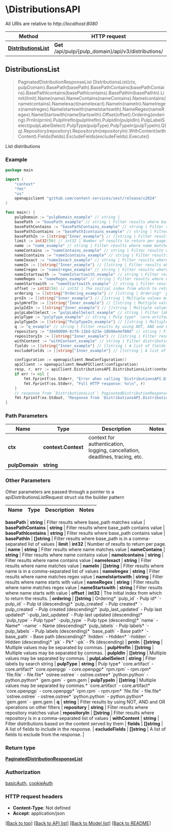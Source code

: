 # \DistributionsAPI

All URIs are relative to *http://localhost:8080*

Method | HTTP request | Description
------------- | ------------- | -------------
[**DistributionsList**](DistributionsAPI.md#DistributionsList) | **Get** /api/pulp/{pulp_domain}/api/v3/distributions/ | List distributions



## DistributionsList

> PaginatedDistributionResponseList DistributionsList(ctx, pulpDomain).BasePath(basePath).BasePathContains(basePathContains).BasePathIcontains(basePathIcontains).BasePathIn(basePathIn).Limit(limit).Name(name).NameContains(nameContains).NameIcontains(nameIcontains).NameIexact(nameIexact).NameIn(nameIn).NameIregex(nameIregex).NameIstartswith(nameIstartswith).NameRegex(nameRegex).NameStartswith(nameStartswith).Offset(offset).Ordering(ordering).PrnIn(prnIn).PulpHrefIn(pulpHrefIn).PulpIdIn(pulpIdIn).PulpLabelSelect(pulpLabelSelect).PulpType(pulpType).PulpTypeIn(pulpTypeIn).Q(q).Repository(repository).RepositoryIn(repositoryIn).WithContent(withContent).Fields(fields).ExcludeFields(excludeFields).Execute()

List distributions



### Example

```go
package main

import (
	"context"
	"fmt"
	"os"
	openapiclient "github.com/content-services/zest/release/v2024"
)

func main() {
	pulpDomain := "pulpDomain_example" // string | 
	basePath := "basePath_example" // string | Filter results where base_path matches value (optional)
	basePathContains := "basePathContains_example" // string | Filter results where base_path contains value (optional)
	basePathIcontains := "basePathIcontains_example" // string | Filter results where base_path contains value (optional)
	basePathIn := []string{"Inner_example"} // []string | Filter results where base_path is in a comma-separated list of values (optional)
	limit := int32(56) // int32 | Number of results to return per page. (optional)
	name := "name_example" // string | Filter results where name matches value (optional)
	nameContains := "nameContains_example" // string | Filter results where name contains value (optional)
	nameIcontains := "nameIcontains_example" // string | Filter results where name contains value (optional)
	nameIexact := "nameIexact_example" // string | Filter results where name matches value (optional)
	nameIn := []string{"Inner_example"} // []string | Filter results where name is in a comma-separated list of values (optional)
	nameIregex := "nameIregex_example" // string | Filter results where name matches regex value (optional)
	nameIstartswith := "nameIstartswith_example" // string | Filter results where name starts with value (optional)
	nameRegex := "nameRegex_example" // string | Filter results where name matches regex value (optional)
	nameStartswith := "nameStartswith_example" // string | Filter results where name starts with value (optional)
	offset := int32(56) // int32 | The initial index from which to return the results. (optional)
	ordering := []string{"Ordering_example"} // []string | Ordering* `pulp_id` - Pulp id* `-pulp_id` - Pulp id (descending)* `pulp_created` - Pulp created* `-pulp_created` - Pulp created (descending)* `pulp_last_updated` - Pulp last updated* `-pulp_last_updated` - Pulp last updated (descending)* `pulp_type` - Pulp type* `-pulp_type` - Pulp type (descending)* `name` - Name* `-name` - Name (descending)* `pulp_labels` - Pulp labels* `-pulp_labels` - Pulp labels (descending)* `base_path` - Base path* `-base_path` - Base path (descending)* `hidden` - Hidden* `-hidden` - Hidden (descending)* `pk` - Pk* `-pk` - Pk (descending) (optional)
	prnIn := []string{"Inner_example"} // []string | Multiple values may be separated by commas. (optional)
	pulpHrefIn := []string{"Inner_example"} // []string | Multiple values may be separated by commas. (optional)
	pulpIdIn := []string{"Inner_example"} // []string | Multiple values may be separated by commas. (optional)
	pulpLabelSelect := "pulpLabelSelect_example" // string | Filter labels by search string (optional)
	pulpType := "pulpType_example" // string | Pulp type* `core.artifact` - core.artifact* `core.openpgp` - core.openpgp* `rpm.rpm` - rpm.rpm* `file.file` - file.file* `ostree.ostree` - ostree.ostree* `python.python` - python.python* `gem.gem` - gem.gem (optional)
	pulpTypeIn := []string{"PulpTypeIn_example"} // []string | Multiple values may be separated by commas.* `core.artifact` - core.artifact* `core.openpgp` - core.openpgp* `rpm.rpm` - rpm.rpm* `file.file` - file.file* `ostree.ostree` - ostree.ostree* `python.python` - python.python* `gem.gem` - gem.gem (optional)
	q := "q_example" // string | Filter results by using NOT, AND and OR operations on other filters (optional)
	repository := "38400000-8cf0-11bd-b23e-10b96e4ef00d" // string | Filter results where repository matches value (optional)
	repositoryIn := []string{"Inner_example"} // []string | Filter results where repository is in a comma-separated list of values (optional)
	withContent := "withContent_example" // string | Filter distributions based on the content served by them (optional)
	fields := []string{"Inner_example"} // []string | A list of fields to include in the response. (optional)
	excludeFields := []string{"Inner_example"} // []string | A list of fields to exclude from the response. (optional)

	configuration := openapiclient.NewConfiguration()
	apiClient := openapiclient.NewAPIClient(configuration)
	resp, r, err := apiClient.DistributionsAPI.DistributionsList(context.Background(), pulpDomain).BasePath(basePath).BasePathContains(basePathContains).BasePathIcontains(basePathIcontains).BasePathIn(basePathIn).Limit(limit).Name(name).NameContains(nameContains).NameIcontains(nameIcontains).NameIexact(nameIexact).NameIn(nameIn).NameIregex(nameIregex).NameIstartswith(nameIstartswith).NameRegex(nameRegex).NameStartswith(nameStartswith).Offset(offset).Ordering(ordering).PrnIn(prnIn).PulpHrefIn(pulpHrefIn).PulpIdIn(pulpIdIn).PulpLabelSelect(pulpLabelSelect).PulpType(pulpType).PulpTypeIn(pulpTypeIn).Q(q).Repository(repository).RepositoryIn(repositoryIn).WithContent(withContent).Fields(fields).ExcludeFields(excludeFields).Execute()
	if err != nil {
		fmt.Fprintf(os.Stderr, "Error when calling `DistributionsAPI.DistributionsList``: %v\n", err)
		fmt.Fprintf(os.Stderr, "Full HTTP response: %v\n", r)
	}
	// response from `DistributionsList`: PaginatedDistributionResponseList
	fmt.Fprintf(os.Stdout, "Response from `DistributionsAPI.DistributionsList`: %v\n", resp)
}
```

### Path Parameters


Name | Type | Description  | Notes
------------- | ------------- | ------------- | -------------
**ctx** | **context.Context** | context for authentication, logging, cancellation, deadlines, tracing, etc.
**pulpDomain** | **string** |  | 

### Other Parameters

Other parameters are passed through a pointer to a apiDistributionsListRequest struct via the builder pattern


Name | Type | Description  | Notes
------------- | ------------- | ------------- | -------------

 **basePath** | **string** | Filter results where base_path matches value | 
 **basePathContains** | **string** | Filter results where base_path contains value | 
 **basePathIcontains** | **string** | Filter results where base_path contains value | 
 **basePathIn** | **[]string** | Filter results where base_path is in a comma-separated list of values | 
 **limit** | **int32** | Number of results to return per page. | 
 **name** | **string** | Filter results where name matches value | 
 **nameContains** | **string** | Filter results where name contains value | 
 **nameIcontains** | **string** | Filter results where name contains value | 
 **nameIexact** | **string** | Filter results where name matches value | 
 **nameIn** | **[]string** | Filter results where name is in a comma-separated list of values | 
 **nameIregex** | **string** | Filter results where name matches regex value | 
 **nameIstartswith** | **string** | Filter results where name starts with value | 
 **nameRegex** | **string** | Filter results where name matches regex value | 
 **nameStartswith** | **string** | Filter results where name starts with value | 
 **offset** | **int32** | The initial index from which to return the results. | 
 **ordering** | **[]string** | Ordering* &#x60;pulp_id&#x60; - Pulp id* &#x60;-pulp_id&#x60; - Pulp id (descending)* &#x60;pulp_created&#x60; - Pulp created* &#x60;-pulp_created&#x60; - Pulp created (descending)* &#x60;pulp_last_updated&#x60; - Pulp last updated* &#x60;-pulp_last_updated&#x60; - Pulp last updated (descending)* &#x60;pulp_type&#x60; - Pulp type* &#x60;-pulp_type&#x60; - Pulp type (descending)* &#x60;name&#x60; - Name* &#x60;-name&#x60; - Name (descending)* &#x60;pulp_labels&#x60; - Pulp labels* &#x60;-pulp_labels&#x60; - Pulp labels (descending)* &#x60;base_path&#x60; - Base path* &#x60;-base_path&#x60; - Base path (descending)* &#x60;hidden&#x60; - Hidden* &#x60;-hidden&#x60; - Hidden (descending)* &#x60;pk&#x60; - Pk* &#x60;-pk&#x60; - Pk (descending) | 
 **prnIn** | **[]string** | Multiple values may be separated by commas. | 
 **pulpHrefIn** | **[]string** | Multiple values may be separated by commas. | 
 **pulpIdIn** | **[]string** | Multiple values may be separated by commas. | 
 **pulpLabelSelect** | **string** | Filter labels by search string | 
 **pulpType** | **string** | Pulp type* &#x60;core.artifact&#x60; - core.artifact* &#x60;core.openpgp&#x60; - core.openpgp* &#x60;rpm.rpm&#x60; - rpm.rpm* &#x60;file.file&#x60; - file.file* &#x60;ostree.ostree&#x60; - ostree.ostree* &#x60;python.python&#x60; - python.python* &#x60;gem.gem&#x60; - gem.gem | 
 **pulpTypeIn** | **[]string** | Multiple values may be separated by commas.* &#x60;core.artifact&#x60; - core.artifact* &#x60;core.openpgp&#x60; - core.openpgp* &#x60;rpm.rpm&#x60; - rpm.rpm* &#x60;file.file&#x60; - file.file* &#x60;ostree.ostree&#x60; - ostree.ostree* &#x60;python.python&#x60; - python.python* &#x60;gem.gem&#x60; - gem.gem | 
 **q** | **string** | Filter results by using NOT, AND and OR operations on other filters | 
 **repository** | **string** | Filter results where repository matches value | 
 **repositoryIn** | **[]string** | Filter results where repository is in a comma-separated list of values | 
 **withContent** | **string** | Filter distributions based on the content served by them | 
 **fields** | **[]string** | A list of fields to include in the response. | 
 **excludeFields** | **[]string** | A list of fields to exclude from the response. | 

### Return type

[**PaginatedDistributionResponseList**](PaginatedDistributionResponseList.md)

### Authorization

[basicAuth](../README.md#basicAuth), [cookieAuth](../README.md#cookieAuth)

### HTTP request headers

- **Content-Type**: Not defined
- **Accept**: application/json

[[Back to top]](#) [[Back to API list]](../README.md#documentation-for-api-endpoints)
[[Back to Model list]](../README.md#documentation-for-models)
[[Back to README]](../README.md)

